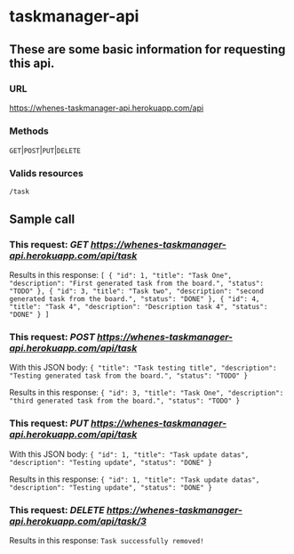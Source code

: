 # taskmanager-api

## These are some basic information for requesting this api.

### URL
https://whenes-taskmanager-api.herokuapp.com/api

### Methods
`GET`|`POST`|`PUT`|`DELETE`

### Valids resources
`/task`

## Sample call
### This request: *GET https://whenes-taskmanager-api.herokuapp.com/api/task*

Results in this response:
`[
  {
    "id": 1,
    "title": "Task One",
    "description": "First generated task from the board.",
    "status": "TODO"
  },
  {
    "id": 3,
    "title": "Task two",
    "description": "second generated task from the board.",
    "status": "DONE"
  },
  {
    "id": 4,
    "title": "Task 4",
    "description": "Description task 4",
    "status": "DONE"
  }
]`

### This request: *POST https://whenes-taskmanager-api.herokuapp.com/api/task*
With this JSON body: 
`{
	"title": "Task testing title",
	"description": "Testing generated task from the board.",
	"status": "TODO"
}`

Results in this response:
`{
  "id": 3,
  "title": "Task One",
  "description": "third generated task from the board.",
  "status": "TODO"
}`

### This request: *PUT https://whenes-taskmanager-api.herokuapp.com/api/task*
With this JSON body: 
`{
  "id": 1,
  "title": "Task update datas",
  "description": "Testing update",
  "status": "DONE"
}`

Results in this response:
`{
  "id": 1,
  "title": "Task update datas",
  "description": "Testing update",
  "status": "DONE"
}`

### This request: *DELETE https://whenes-taskmanager-api.herokuapp.com/api/task/3*

Results in this response:
`Task successfully removed!`
